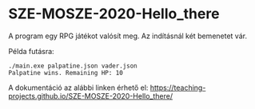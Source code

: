 # SZE-MOSZE-2020-Hello_there

A program egy RPG játékot valósít meg. Az indításnál két bemenetet vár. 

Példa futásra:
```
./main.exe palpatine.json vader.json
Palpatine wins. Remaining HP: 10
```

A dokumentáció az alábbi linken érhető el:
https://teaching-projects.github.io/SZE-MOSZE-2020-Hello_there/
